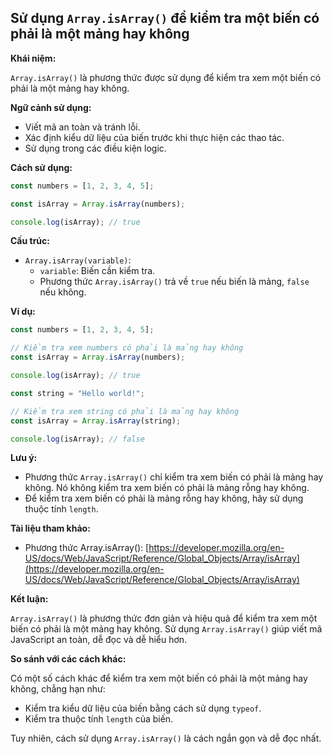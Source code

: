 ## Sử dụng `Array.isArray()` để kiểm tra một biến có phải là một mảng hay không

**Khái niệm:**

`Array.isArray()` là phương thức được sử dụng để kiểm tra xem một biến có phải là một mảng hay không.

**Ngữ cảnh sử dụng:**

- Viết mã an toàn và tránh lỗi.
- Xác định kiểu dữ liệu của biến trước khi thực hiện các thao tác.
- Sử dụng trong các điều kiện logic.

**Cách sử dụng:**

```javascript
const numbers = [1, 2, 3, 4, 5];

const isArray = Array.isArray(numbers);

console.log(isArray); // true
```

**Cấu trúc:**

- `Array.isArray(variable)`:
  - `variable`: Biến cần kiểm tra.
  - Phương thức `Array.isArray()` trả về `true` nếu biến là mảng, `false` nếu không.

**Ví dụ:**

```javascript
const numbers = [1, 2, 3, 4, 5];

// Kiểm tra xem numbers có phải là mảng hay không
const isArray = Array.isArray(numbers);

console.log(isArray); // true

const string = "Hello world!";

// Kiểm tra xem string có phải là mảng hay không
const isArray = Array.isArray(string);

console.log(isArray); // false
```

**Lưu ý:**

- Phương thức `Array.isArray()` chỉ kiểm tra xem biến có phải là mảng hay không. Nó không kiểm tra xem biến có phải là mảng rỗng hay không.
- Để kiểm tra xem biến có phải là mảng rỗng hay không, hãy sử dụng thuộc tính `length`.

**Tài liệu tham khảo:**

- Phương thức Array.isArray(): [https://developer.mozilla.org/en-US/docs/Web/JavaScript/Reference/Global_Objects/Array/isArray](https://developer.mozilla.org/en-US/docs/Web/JavaScript/Reference/Global_Objects/Array/isArray)

**Kết luận:**

`Array.isArray()` là phương thức đơn giản và hiệu quả để kiểm tra xem một biến có phải là một mảng hay không. Sử dụng `Array.isArray()` giúp viết mã JavaScript an toàn, dễ đọc và dễ hiểu hơn.

**So sánh với các cách khác:**

Có một số cách khác để kiểm tra xem một biến có phải là một mảng hay không, chẳng hạn như:

- Kiểm tra kiểu dữ liệu của biến bằng cách sử dụng `typeof`.
- Kiểm tra thuộc tính `length` của biến.

Tuy nhiên, cách sử dụng `Array.isArray()` là cách ngắn gọn và dễ đọc nhất.
